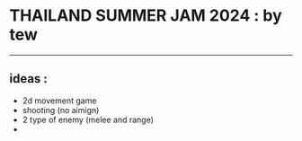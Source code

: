 # THAILAND SUMMER JAM 2024 : by tew

___
## ideas : 
- 2d movement game
- shooting (no aimign)
- 2 type of enemy (melee and range)
- 